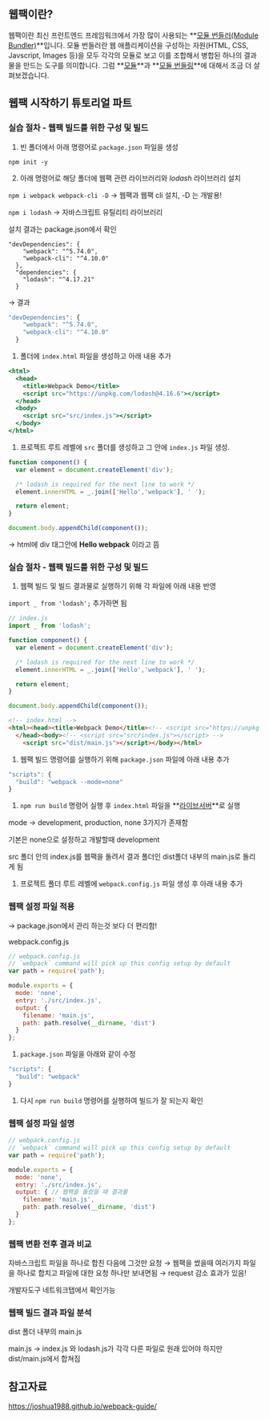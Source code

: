 ## **웹팩이란?**

웹팩이란 최신 프런트엔드 프레임워크에서 가장 많이 사용되는 **[모듈 번들러(Module Bundler)](https://joshua1988.github.io/webpack-guide/webpack/what-is-webpack.html)**입니다. 모듈 번들러란 웹 애플리케이션을 구성하는 자원(HTML, CSS, Javscript, Images 등)을 모두 각각의 모듈로 보고 이를 조합해서 병합된 하나의 결과물을 만드는 도구를 의미합니다. 그럼 **[모듈](https://joshua1988.github.io/webpack-guide/webpack/what-is-webpack.html#%EB%AA%A8%EB%93%88%EC%9D%B4%EB%9E%80)**과 **[모듈 번들링](https://joshua1988.github.io/webpack-guide/webpack/what-is-webpack.html#%EB%AA%A8%EB%93%88-%EB%B2%88%EB%93%A4%EB%A7%81%EC%9D%B4%EB%9E%80)**에 대해서 조금 더 살펴보겠습니다.

## 웹팩 시작하기 튜토리얼 파트

### ****실습 절차 - 웹팩 빌드를 위한 구성 및 빌드****

1. 빈 폴더에서 아래 명령어로 `package.json` 파일을 생성

`npm init -y`

2. 아래 명령어로 해당 폴더에 웹팩 관련 라이브러리와 *lodash* 라이브러리 설치

`npm i webpack webpack-cli -D` → 웹팩과 웹팩 cli 설치, -D 는 개발용!

`npm i lodash` → 자바스크립트 유틸리티 라이브러리

설치 결과는 package.json에서 확인

```
"devDependencies": {
    "webpack": "^5.74.0",
    "webpack-cli": "^4.10.0"
  },
  "dependencies": {
    "lodash": "^4.17.21"
  }
```

→ 결과

```jsx
"devDependencies": {
    "webpack": "^5.74.0",
    "webpack-cli": "^4.10.0"
  }
```

1. 폴더에 `index.html` 파일을 생성하고 아래 내용 추가

```jsx
<html>
  <head>
    <title>Webpack Demo</title>
    <script src="https://unpkg.com/lodash@4.16.6"></script>
  </head>
  <body>
    <script src="src/index.js"></script>
  </body>
</html>
```

1. 프로젝트 루트 레벨에 `src` 폴더를 생성하고 그 안에 `index.js` 파일 생성.

```jsx
function component() {
  var element = document.createElement('div');

  /* lodash is required for the next line to work */
  element.innerHTML = _.join(['Hello','webpack'], ' ');

  return element;
}

document.body.appendChild(component());
```

→ html에 div 태그안에 **Hello webpack** 이라고 뜸

### **실습 절차 - 웹팩 빌드를 위한 구성 및 빌드**

1. 웹팩 빌드 및 빌드 결과물로 실행하기 위해 각 파일에 아래 내용 반영

`import _ from 'lodash';` 추가하면 됨

```jsx
// index.js
import _ from 'lodash';

function component() {
  var element = document.createElement('div');

  /* lodash is required for the next line to work */
  element.innerHTML = _.join(['Hello','webpack'], ' ');

  return element;
}

document.body.appendChild(component());
```

```html
<!-- index.html -->
<html><head><title>Webpack Demo</title><!-- <script src="https://unpkg.com/lodash@4.16.6"></script> -->
  </head><body><!-- <script src="src/index.js"></script> -->
    <script src="dist/main.js"></script></body></html>
```

1. 웹팩 빌드 명령어를 실행하기 위해 `package.json` 파일에 아래 내용 추가

```jsx
"scripts": {
  "build": "webpack --mode=none"
}
```

1. `npm run build` 명령어 실행 후 `index.html` 파일을 **[라이브서버](https://marketplace.visualstudio.com/items?itemName=ritwickdey.LiveServer)**로 실행

 mode → development, production, none 3가지가 존재함

기본은 none으로 설정하고 개발할때 development 

src 폴더 안의 index.js를 웹팩을 돌려서 결과 폴더인 dist폴더 내부의 main.js로 돌리게 됨

1.  프로젝트 폴더 루트 레벨에 `webpack.config.js` 파일 생성 후 아래 내용 추가

### 웹팩 설정 파일 적용

→ package.json에서 관리 하는것 보다 더 편리함!

webpack.config.js

```jsx
// webpack.config.js
// `webpack` command will pick up this config setup by default
var path = require('path');

module.exports = {
  mode: 'none',
  entry: './src/index.js',
  output: {
    filename: 'main.js',
    path: path.resolve(__dirname, 'dist')
  }
};
```

1. `package.json` 파일을 아래와 같이 수정

```jsx
"scripts": {
  "build": "webpack"
}
```

1. 다시 `npm run build` 명령어를 실행하여 빌드가 잘 되는지 확인

### 웹팩 설정 파일 설명

```jsx
// webpack.config.js
// `webpack` command will pick up this config setup by default
var path = require('path');

module.exports = {
  mode: 'none',
  entry: './src/index.js',
  output: { // 웹팩을 돌렸을 때 결과물
    filename: 'main.js',
    path: path.resolve(__dirname, 'dist')
  }
};
```

### 웹팩 변환 전후 결과 비교

자바스크립트 파일을 하나로 합친 다음에 그것만 요청 → 웹팩을 썼을때 여러가지 파일을 하나로 합치고 파일에 대한 요청 하나만 보내면됨 → request 감소 효과가 있음! 

개발자도구 네트워크탭에서 확인가능

### 웹팩 빌드 결과 파일 분석

dist 폴더 내부의 main.js 

main.js → index.js 와 lodash.js가 각각 다른 파일로 원래 있어야 하지만 dist/main.js에서 합쳐짐

## 참고자료
https://joshua1988.github.io/webpack-guide/
